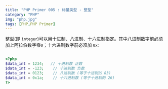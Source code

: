 ```yaml
---
title: "PHP Primer 005 : 标量类型 - 整型"
category: "PHP"
img: "php.jpg"
tags: [PHP,PHP Primer]
---
```

整型(即 `integer`)可以用十进制、八进制、十六进制指定。其中八进制数字前必须加上阿拉伯数字零`0`；十六进制数字前必须加 `0x`:

```php

<?php
$data_int = 1234;   // 十进制数 正数
$data_int = -123;    // 十进制数 负数
$data_int = 0123;    // 八进制数 (等于十进制的 83) 
$data_int = 0x1a;    // 十六进制数 (等于十进制的 26) 
?>

```






